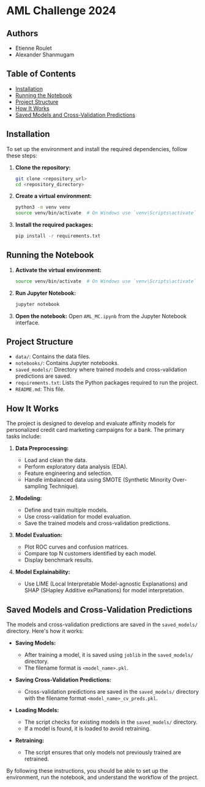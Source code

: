# AML Challenge 2024

## Authors
- Etienne Roulet
- Alexander Shanmugam

## Table of Contents
- [Installation](#installation)
- [Running the Notebook](#running-the-notebook)
- [Project Structure](#project-structure)
- [How It Works](#how-it-works)
- [Saved Models and Cross-Validation Predictions](#saved-models-and-cross-validation-predictions)

## Installation

To set up the environment and install the required dependencies, follow these steps:

1. **Clone the repository:**
    ```bash
    git clone <repository_url>
    cd <repository_directory>
    ```

2. **Create a virtual environment:**
    ```bash
    python3 -m venv venv
    source venv/bin/activate  # On Windows use `venv\Scripts\activate`
    ```

3. **Install the required packages:**
    ```bash
    pip install -r requirements.txt
    ```

## Running the Notebook

1. **Activate the virtual environment:**
    ```bash
    source venv/bin/activate  # On Windows use `venv\Scripts\activate`
    ```

2. **Run Jupyter Notebook:**
    ```bash
    jupyter notebook
    ```

3. **Open the notebook:**
    Open `AML_MC.ipynb` from the Jupyter Notebook interface.

## Project Structure

- `data/`: Contains the data files.
- `notebooks/`: Contains Jupyter notebooks.
- `saved_models/`: Directory where trained models and cross-validation predictions are saved.
- `requirements.txt`: Lists the Python packages required to run the project.
- `README.md`: This file.

## How It Works

The project is designed to develop and evaluate affinity models for personalized credit card marketing campaigns for a bank. The primary tasks include:

1. **Data Preprocessing:**
    - Load and clean the data.
    - Perform exploratory data analysis (EDA).
    - Feature engineering and selection.
    - Handle imbalanced data using SMOTE (Synthetic Minority Over-sampling Technique).

2. **Modeling:**
    - Define and train multiple models.
    - Use cross-validation for model evaluation.
    - Save the trained models and cross-validation predictions.

3. **Model Evaluation:**
    - Plot ROC curves and confusion matrices.
    - Compare top N customers identified by each model.
    - Display benchmark results.

4. **Model Explainability:**
    - Use LIME (Local Interpretable Model-agnostic Explanations) and SHAP (SHapley Additive exPlanations) for model interpretation.

## Saved Models and Cross-Validation Predictions

The models and cross-validation predictions are saved in the `saved_models/` directory. Here's how it works:

- **Saving Models:**
    - After training a model, it is saved using `joblib` in the `saved_models/` directory.
    - The filename format is `<model_name>.pkl`.

- **Saving Cross-Validation Predictions:**
    - Cross-validation predictions are saved in the `saved_models/` directory with the filename format `<model_name>_cv_preds.pkl`.

- **Loading Models:**
    - The script checks for existing models in the `saved_models/` directory.
    - If a model is found, it is loaded to avoid retraining.

- **Retraining:**
    - The script ensures that only models not previously trained are retrained.

By following these instructions, you should be able to set up the environment, run the notebook, and understand the workflow of the project.
